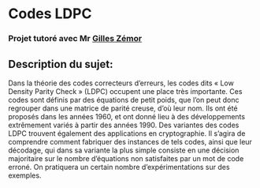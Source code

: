 # Codes LDPC

### Projet tutoré avec Mr [Gilles Zémor](https://www.math.u-bordeaux.fr/~gzemor/)

## Description du sujet:
Dans la théorie des codes correcteurs d’erreurs, les codes dits « Low Density Parity Check » (LDPC) occupent une place très importante. Ces codes sont définis par des équations de petit poids, que l’on peut donc regrouper dans une matrice de parité creuse, d’où leur nom. Ils ont été proposés dans les années 1960, et ont donné lieu à des développements extrêmement variés à partir des années 1990. Des variantes des codes LDPC trouvent également des applications en cryptographie. Il s’agira de comprendre comment fabriquer des instances de tels codes, ainsi que leur décodage, qui dans sa variante la plus simple consiste en une décision majoritaire sur le nombre d’équations non satisfaites par un mot de code erroné. On pratiquera un certain nombre d’expérimentations sur des exemples.
